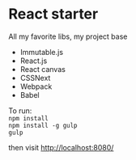 React starter
=====

All my favorite libs, my project base

- Immutable.js
- React.js
- React canvas
- CSSNext
- Webpack
- Babel

To run:  
`npm install`  
`npm install -g gulp`  
`gulp`  

then visit [http://localhost:8080/](http://localhost:8080/)
